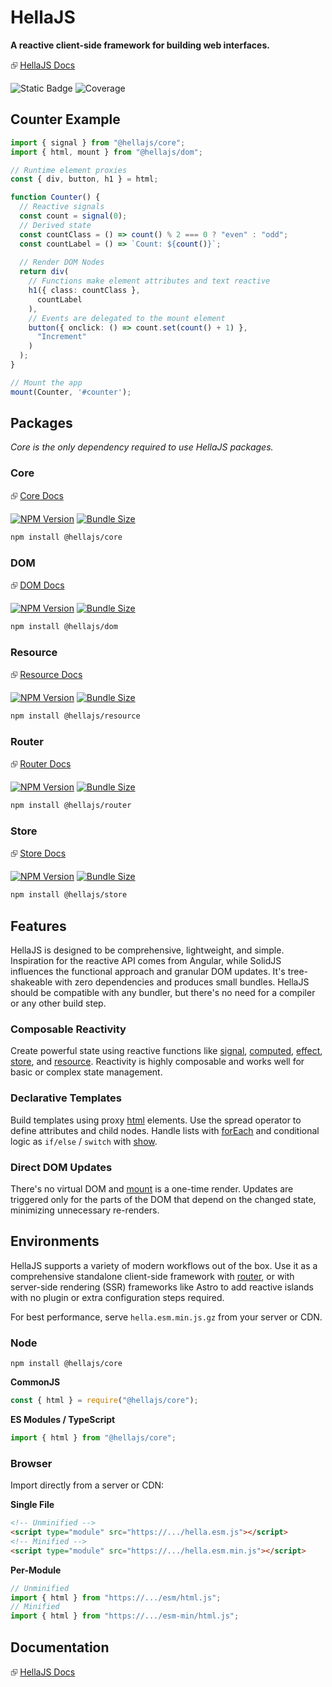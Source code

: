 # HellaJS

**A reactive client-side framework for building web interfaces.**

⮺ [HellaJS Docs](https://hellajs.com)

![Static Badge](https://img.shields.io/badge/status-experimental-orange.svg)
![Coverage](https://img.shields.io/endpoint?url=https://gist.githubusercontent.com/omilli/6df7884e21572b4910c2f21edb658e56/raw/hellajs-coverage.json)

## Counter Example

```typescript
import { signal } from "@hellajs/core";
import { html, mount } from "@hellajs/dom";

// Runtime element proxies
const { div, button, h1 } = html;

function Counter() {
  // Reactive signals
  const count = signal(0);
  // Derived state
  const countClass = () => count() % 2 === 0 ? "even" : "odd";
  const countLabel = () => `Count: ${count()}`;
  
  // Render DOM Nodes
  return div(
    // Functions make element attributes and text reactive
    h1({ class: countClass },
      countLabel
    ),
    // Events are delegated to the mount element
    button({ onclick: () => count.set(count() + 1) },
      "Increment"
    )
  );
}

// Mount the app
mount(Counter, '#counter');
```

## Packages
*Core is the only dependency required to use HellaJS packages.*

### Core

⮺ [Core Docs](https://hellajs.com/packages/core/signal)

[![NPM Version](https://img.shields.io/npm/v/@hellajs/core)](https://www.npmjs.com/package/@hellajs/core)
[![Bundle Size](https://img.shields.io/bundlephobia/minzip/@hellajs/core@latest)](https://bundlephobia.com/package/@hellajs/core)


```bash
npm install @hellajs/core
```

### DOM

⮺ [DOM Docs](https://hellajs.com/packages/dom/mount)

[![NPM Version](https://img.shields.io/npm/v/@hellajs/dom)](https://www.npmjs.com/package/@hellajs/dom)
[![Bundle Size](https://img.shields.io/bundlephobia/minzip/@hellajs/dom@latest)](https://bundlephobia.com/package/@hellajs/dom)


```bash
npm install @hellajs/dom
```

### Resource

⮺ [Resource Docs](https://hellajs.com/packages/resource/resource)

[![NPM Version](https://img.shields.io/npm/v/@hellajs/resource)](https://www.npmjs.com/package/@hellajs/resource)
[![Bundle Size](https://img.shields.io/bundlephobia/minzip/@hellajs/resource@latest)](https://bundlephobia.com/package/@hellajs/resource)

```bash
npm install @hellajs/resource
```

### Router

⮺ [Router Docs](https://hellajs.com/packages/router/router)

[![NPM Version](https://img.shields.io/npm/v/@hellajs/router)](https://www.npmjs.com/package/@hellajs/router)
[![Bundle Size](https://img.shields.io/bundlephobia/minzip/@hellajs/router@latest)](https://bundlephobia.com/package/@hellajs/router)

```bash
npm install @hellajs/router
```
### Store

⮺ [Store Docs](https://hellajs.com/packages/store/store)

[![NPM Version](https://img.shields.io/npm/v/@hellajs/store)](https://www.npmjs.com/package/@hellajs/store)
[![Bundle Size](https://img.shields.io/bundlephobia/minzip/@hellajs/store@latest)](https://bundlephobia.com/package/@hellajs/store)

```bash
npm install @hellajs/store
```


## Features

HellaJS is designed to be comprehensive, lightweight, and simple. Inspiration for the reactive API comes from Angular, while SolidJS influences the functional approach and granular DOM updates. It's tree-shakeable with zero dependencies and produces small bundles. HellaJS should be compatible with any bundler, but there's no need for a compiler or any other build step.

### Composable Reactivity
Create powerful state using reactive functions like [signal](https://www.hellajs.com/api/reactive/signal/), [computed](https://www.hellajs.com/api/reactive/computed/), [effect](https://www.hellajs.com/api/reactive/effect/), [store](https://www.hellajs.com/api/reactive/store/), and [resource](https://www.hellajs.com/api/reactive/resource/). Reactivity is highly composable and works well for basic or complex state management.

### Declarative Templates
Build templates using proxy [html](https://www.hellajs.com/api/dom/html/) elements. Use the spread operator to define attributes and child nodes. Handle lists with [forEach](https://www.hellajs.com/api/dom/foreach/) and conditional logic as `if/else` / `switch` with [show](https://www.hellajs.com/api/dom/show/).

### Direct DOM Updates
There's no virtual DOM and [mount](https://www.hellajs.com/api/dom/mount/) is a one-time render. Updates are triggered only for the parts of the DOM that depend on the changed state, minimizing unnecessary re-renders.

## Environments

HellaJS supports a variety of modern workflows out of the box. Use it as a comprehensive standalone client-side framework with [router](https://www.hellajs.com/api/router/router/), or with server-side rendering (SSR) frameworks like Astro to add reactive islands with no plugin or extra configuration steps required.

For best performance, serve `hella.esm.min.js.gz` from your server or CDN.

### Node

```
npm install @hellajs/core
```

**CommonJS**
```js
const { html } = require("@hellajs/core");
```

**ES Modules / TypeScript**
```js
import { html } from "@hellajs/core";
```

### Browser

Import directly from a server or CDN:


**Single File**
```html
<!-- Unminified -->
<script type="module" src="https://.../hella.esm.js"></script>
<!-- Minified -->
<script type="module" src="https://.../hella.esm.min.js"></script>
```

**Per-Module**  
```js
// Unminified
import { html } from "https://.../esm/html.js";
// Minified
import { html } from "https://.../esm-min/html.js";
```
## Documentation

⮺ [HellaJS Docs](https://hellajs.com)
